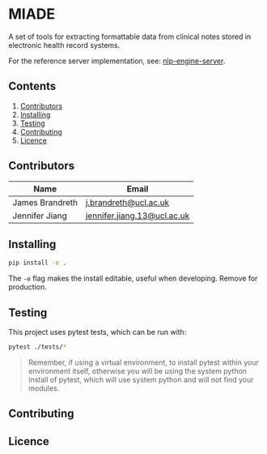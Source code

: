 # MIADE

A set of tools for extracting formattable data from clinical notes stored in electronic health record systems.

For the reference server implementation, see: [nlp-engine-server](https://github.com/uclh-criu/nlp-engine-server).

## Contents

1. [Contributors](#Contributors)
2. [Installing](#Installing)
3. [Testing](#Testing)
4. [Contributing](#Contributing)
5. [Licence](#Licence)
 

## Contributors

| Name            | Email                       |
|-----------------|-----------------------------|
| James Brandreth | j.brandreth@ucl.ac.uk       |
| Jennifer Jiang  | jennifer.jiang.13@ucl.ac.uk |

## Installing

```bash
pip install -e .
```
The `-e` flag makes the install editable, useful when developing. Remove for production.

## Testing

This project uses pytest tests, which can be run with:
```bash
pytest ./tests/*
```
> Remember, if using a virtual environment, to install pytest within your environment itself, otherwise you will be using the system python install of pytest, which will use system python and will not find your modules.

## Contributing

## Licence
